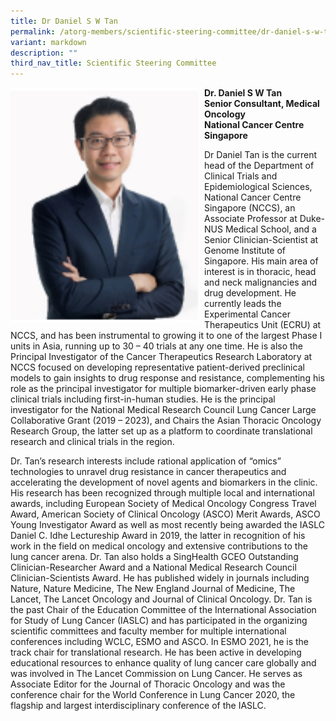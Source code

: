 ```yaml
---
title: Dr Daniel S W Tan
permalink: /atorg-members/scientific-steering-committee/dr-daniel-s-w-tan/
variant: markdown
description: ""
third_nav_title: Scientific Steering Committee
---
```

<img src="/images/ATORG%20Oncology%20Research%20Group/Scientific%20Steering%20Committee/Dr_daniel.png" style="width: 300px; float: left; margin-right: 10px;">

<strong>Dr. Daniel S W Tan<br>
Senior Consultant, Medical Oncology<br>
National Cancer Centre Singapore</strong>
				
Dr Daniel Tan is the current head of the Department of Clinical Trials and Epidemiological Sciences, National Cancer Centre Singapore (NCCS), an Associate Professor at Duke-NUS Medical School, and a Senior Clinician-Scientist at Genome Institute of Singapore. His main area of interest is in thoracic, head and neck malignancies and drug development. He currently leads the Experimental Cancer Therapeutics Unit (ECRU) at NCCS, and has been instrumental to growing it to one of the largest Phase I units in Asia, running up to 30 – 40 trials at any one time. He is also the Principal Investigator of the Cancer Therapeutics Research Laboratory at NCCS focused on developing representative patient-derived preclinical models to gain insights to drug response and resistance, complementing his role as the principal investigator for multiple biomarker-driven early phase clinical trials including first-in-human studies. He is the principal investigator for the National Medical Research Council Lung Cancer Large Collaborative Grant (2019 – 2023), and Chairs the Asian Thoracic Oncology Research Group, the latter set up as a platform to coordinate translational research and clinical trials in the region.

Dr. Tan’s research interests include rational application of “omics” technologies to unravel drug resistance in cancer therapeutics and accelerating the development of novel agents and biomarkers in the clinic. His research has been recognized through multiple local and international awards, including European Society of Medical Oncology Congress Travel Award, American Society of Clinical Oncology (ASCO) Merit Awards, ASCO Young Investigator Award as well as most recently being awarded the IASLC Daniel C. Idhe Lectureship Award in 2019, the latter in recognition of his work in the field on medical oncology and extensive contributions to the lung cancer arena. Dr. Tan also holds a SingHealth GCEO Outstanding Clinician-Researcher Award and a National Medical Research Council Clinician-Scientists Award. He has published widely in journals including Nature, Nature Medicine, The New England Journal of Medicine, The Lancet, The Lancet Oncology and Journal of Clinical Oncology. Dr. Tan is the past Chair of the Education Committee of the International Association for Study of Lung Cancer (IASLC) and has participated in the organizing scientific committees and faculty member for multiple international conferences including WCLC, ESMO and ASCO. In ESMO 2021, he is the track chair for translational research. He has been active in developing educational resources to enhance quality of lung cancer care globally and was involved in The Lancet Commission on Lung Cancer. He serves as Associate Editor for the Journal of Thoracic Oncology and was the conference chair for the World Conference in Lung Cancer 2020, the flagship and largest interdisciplinary conference of the IASLC.